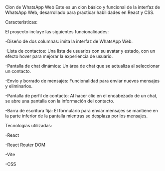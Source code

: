 Clon de WhatsApp Web 
Este es un clon básico y funcional de la interfaz de WhatsApp Web, desarrollado para practicar habilidades en React y CSS.

Características:

El proyecto incluye las siguientes funcionalidades:

-Diseño de dos columnas: imita la interfaz de WhatsApp Web.

-Lista de contactos: Una lista de usuarios con su avatar y estado, con un efecto hover para mejorar la experiencia de usuario.

-Pantalla de chat dinámica: Un área de chat que se actualiza al seleccionar un contacto.

-Envío y borrado de mensajes: Funcionalidad para enviar nuevos mensajes y eliminarlos.

-Pantalla de perfil de contacto: Al hacer clic en el encabezado de un chat, se abre una pantalla con la información del contacto.

-Barra de escritura fija: El formulario para enviar mensajes se mantiene en la parte inferior de la pantalla mientras se desplaza por los mensajes.

Tecnologías utilizadas:

-React

-React Router DOM

-Vite

-CSS